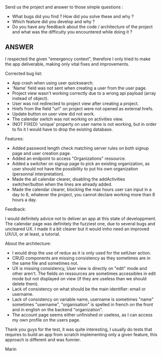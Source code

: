 Send us the project and answer to those simple questions : 
- What bugs did you find ? How did you solve these and why ? 
- Which feature did you develop and why ? 
- Do you have any feedback about the code / architecture of the project and what was the difficulty you encountered while doing it ? 


## ANSWER

I respected the given "emergency context", therefore I only tried to make the app deliverable, making only vital fixes and improvements.

Corrected bug list:
- App crash when using user quicksearch.
- 'Name' field was not sent when creating a user from the user page.
- Project view wasn't working correctly due to a wrong api payload (array instead of object).
- User was not redirected to project view after creating a project.
- Hrefs from the field "url" on project were not opened as external hrefs.
- Update button on user view did not work.
- The calendar switch was not working on activities view.
- (NOT FIXED) 'unique' property on user name is not working, but in order to fix it I would have to drop the existing database.

Features:
- Added password length check matching server rules on both signup page and user creation page.
- Added an endpoint to access "Organizations" ressource.
- Added a switcher on signup page to pick an existing organization, as user should not have the possibility to put his own organization (personnal interpretation).
- Made the all calendar clearer, disabling the addActivities switcher/button when the lines are already added.
- Made the calendar clearer, blocking the max hours user can input in a day to 8, whatever the project, you cannot declare working more than 8 hours a day.

Feedback:

I would definitely advice not to deliver an app at this state of developpment. The calendar page was definitely the fuzziest one, due to several bugs and uncleared UX. I made it a bit clearer but it would imho need an improved UX/UI, or at least, a tutorial.


About the architecture:
- I would drop the use of redux as it is only used for the setUser action.
- CRUD components are missing consistency as they sometimes are in the same file and sometimes not.
- UX is missing consistency, User view is directly on "edit" mode and other aren't. The fields on ressources are sometimes accessibles in edit mode but not displayed on view (if they are useless than we should delete them).
- Lack of consistency on what should be the main identifier: email or username.
- Lack of consistency on variable name, username is sometimes "name" sometimes "username", "organisation" is spelled in french on the front and in english on the backend "organization".
- The account page seems either unfinished or useless, as I can access my own profile on the users page.


Thank you guys for the test, it was quite interesting, I usually do tests that requires to build an app from scratch implementing only a given feature, this approach is different and was funnier.

Marin
